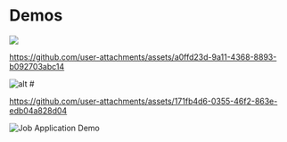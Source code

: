 # Demos

![](https://github.com/user-attachments/assets/a0ffd23d-9a11-4368-8893-b092703abc14)

https://github.com/user-attachments/assets/a0ffd23d-9a11-4368-8893-b092703abc14

<img src="https://github.com/user-attachments/assets/a0ffd23d-9a11-4368-8893-b092703abc14" alt="alt"> #

https://github.com/user-attachments/assets/171fb4d6-0355-46f2-863e-edb04a828d04

![Job Application Demo](https://github.com/user-attachments/assets/57865ee6-6004-49d5-b2c2-6dff39ec2ba9)